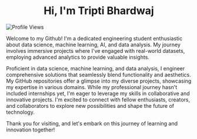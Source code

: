 
<h1 align="center">Hi, I'm Tripti Bhardwaj</h1>
<p align="left">
  <img src="https://img.shields.io/github/profile-views/tripti-bhardwaj?label=PROFILE+VIEWS&color=F4EBFF&style=plastic" alt="Profile Views">
</p>
<p>Welcome to my Github! I'm a dedicated engineering student enthusiastic about data science, machine learning, AI, and data analysis. My journey involves immersive projects where I've engaged with real-world datasets, employing advanced analytics to provide valuable insights. 
  
  Proficient in data science, machine learning, and data analysis, I engineer comprehensive solutions that seamlessly blend functionality and aesthetics. My GitHub repositories offer a glimpse into my diverse projects, showcasing my expertise in various domains. While my professional journey hasn't included internships yet, I'm eager to leverage my skills in collaborative and innovative projects. I'm excited to connect with fellow enthusiasts, creators, and collaborators to explore new possibilities and shape the future of technology. 
  
  Thank you for visiting, and let's embark on this journey of learning and innovation together!
</p>
